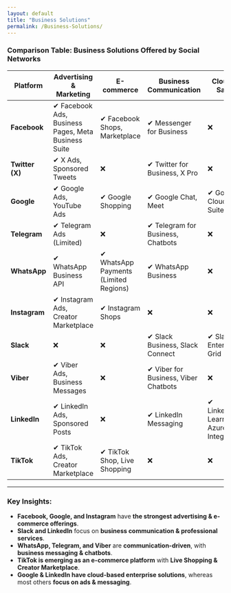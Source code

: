 ```yaml
---
layout: default
title: "Business Solutions"
permalink: /Business-Solutions/
---
```


### **Comparison Table: Business Solutions Offered by Social Networks**  

| **Platform**  | **Advertising & Marketing** | **E-commerce** | **Business Communication** | **Cloud & SaaS** | **Enterprise Services** | **AI & Analytics** |
|--------------|----------------------------|---------------|--------------------------|-----------------|-------------------|-------------------|
| **Facebook**  | ✔ Facebook Ads, Business Pages, Meta Business Suite | ✔ Facebook Shops, Marketplace | ✔ Messenger for Business | ❌ | ✔ Meta for Business | ✔ AI-powered ad targeting, insights |
| **Twitter (X)**  | ✔ X Ads, Sponsored Tweets | ❌ | ✔ Twitter for Business, X Pro | ❌ | ✔ Twitter API for businesses | ✔ AI-driven analytics, sentiment analysis |
| **Google**  | ✔ Google Ads, YouTube Ads | ✔ Google Shopping | ✔ Google Chat, Meet | ✔ Google Cloud, G Suite | ✔ Google Workspace, Google for Business | ✔ AI-driven search & ad recommendations |
| **Telegram**  | ✔ Telegram Ads (Limited) | ❌ | ✔ Telegram for Business, Chatbots | ❌ | ✔ Telegram Business API | ✔ AI-powered bots & automation |
| **WhatsApp**  | ✔ WhatsApp Business API | ✔ WhatsApp Payments (Limited Regions) | ✔ WhatsApp Business | ❌ | ✔ WhatsApp for Enterprises | ✔ AI-powered chatbots, customer engagement |
| **Instagram**  | ✔ Instagram Ads, Creator Marketplace | ✔ Instagram Shops | ❌ | ❌ | ✔ Instagram for Business | ✔ AI-driven ad targeting, influencer marketing |
| **Slack**  | ❌ | ❌ | ✔ Slack Business, Slack Connect | ✔ Slack Enterprise Grid | ✔ Slack for Enterprise | ✔ AI-powered search & automation |
| **Viber**  | ✔ Viber Ads, Business Messages | ❌ | ✔ Viber for Business, Viber Chatbots | ❌ | ✔ Viber Business API | ✔ AI-powered messaging & chatbots |
| **LinkedIn**  | ✔ LinkedIn Ads, Sponsored Posts | ❌ | ✔ LinkedIn Messaging | ✔ LinkedIn Learning, Azure Integration | ✔ LinkedIn Sales Navigator, Recruiter | ✔ AI-driven job recommendations, professional insights |
| **TikTok**  | ✔ TikTok Ads, Creator Marketplace | ✔ TikTok Shop, Live Shopping | ❌ | ❌ | ✔ TikTok for Business | ✔ AI-driven content recommendations, ad targeting |

---

### **Key Insights:**
- **Facebook, Google, and Instagram** have **the strongest advertising & e-commerce offerings**.  
- **Slack and LinkedIn** focus on **business communication & professional services**.  
- **WhatsApp, Telegram, and Viber** are **communication-driven**, with **business messaging & chatbots**.  
- **TikTok is emerging as an e-commerce platform** with **Live Shopping & Creator Marketplace**.  
- **Google & LinkedIn have cloud-based enterprise solutions**, whereas most others **focus on ads & messaging**.  


